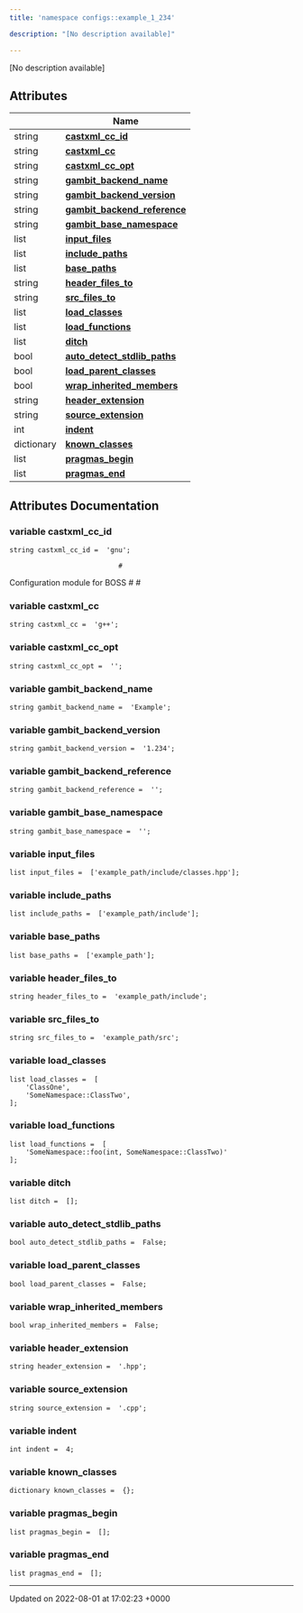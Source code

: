```yaml
---
title: 'namespace configs::example_1_234'

description: "[No description available]"

---
```







[No description available]

## Attributes

|                | Name           |
| -------------- | -------------- |
| string | **[castxml_cc_id](/documentation/code/namespaces/namespaceconfigs_1_1example__1__234/#variable-castxml-cc-id)**  |
| string | **[castxml_cc](/documentation/code/namespaces/namespaceconfigs_1_1example__1__234/#variable-castxml-cc)**  |
| string | **[castxml_cc_opt](/documentation/code/namespaces/namespaceconfigs_1_1example__1__234/#variable-castxml-cc-opt)**  |
| string | **[gambit_backend_name](/documentation/code/namespaces/namespaceconfigs_1_1example__1__234/#variable-gambit-backend-name)**  |
| string | **[gambit_backend_version](/documentation/code/namespaces/namespaceconfigs_1_1example__1__234/#variable-gambit-backend-version)**  |
| string | **[gambit_backend_reference](/documentation/code/namespaces/namespaceconfigs_1_1example__1__234/#variable-gambit-backend-reference)**  |
| string | **[gambit_base_namespace](/documentation/code/namespaces/namespaceconfigs_1_1example__1__234/#variable-gambit-base-namespace)**  |
| list | **[input_files](/documentation/code/namespaces/namespaceconfigs_1_1example__1__234/#variable-input-files)**  |
| list | **[include_paths](/documentation/code/namespaces/namespaceconfigs_1_1example__1__234/#variable-include-paths)**  |
| list | **[base_paths](/documentation/code/namespaces/namespaceconfigs_1_1example__1__234/#variable-base-paths)**  |
| string | **[header_files_to](/documentation/code/namespaces/namespaceconfigs_1_1example__1__234/#variable-header-files-to)**  |
| string | **[src_files_to](/documentation/code/namespaces/namespaceconfigs_1_1example__1__234/#variable-src-files-to)**  |
| list | **[load_classes](/documentation/code/namespaces/namespaceconfigs_1_1example__1__234/#variable-load-classes)**  |
| list | **[load_functions](/documentation/code/namespaces/namespaceconfigs_1_1example__1__234/#variable-load-functions)**  |
| list | **[ditch](/documentation/code/namespaces/namespaceconfigs_1_1example__1__234/#variable-ditch)**  |
| bool | **[auto_detect_stdlib_paths](/documentation/code/namespaces/namespaceconfigs_1_1example__1__234/#variable-auto-detect-stdlib-paths)**  |
| bool | **[load_parent_classes](/documentation/code/namespaces/namespaceconfigs_1_1example__1__234/#variable-load-parent-classes)**  |
| bool | **[wrap_inherited_members](/documentation/code/namespaces/namespaceconfigs_1_1example__1__234/#variable-wrap-inherited-members)**  |
| string | **[header_extension](/documentation/code/namespaces/namespaceconfigs_1_1example__1__234/#variable-header-extension)**  |
| string | **[source_extension](/documentation/code/namespaces/namespaceconfigs_1_1example__1__234/#variable-source-extension)**  |
| int | **[indent](/documentation/code/namespaces/namespaceconfigs_1_1example__1__234/#variable-indent)**  |
| dictionary | **[known_classes](/documentation/code/namespaces/namespaceconfigs_1_1example__1__234/#variable-known-classes)**  |
| list | **[pragmas_begin](/documentation/code/namespaces/namespaceconfigs_1_1example__1__234/#variable-pragmas-begin)**  |
| list | **[pragmas_end](/documentation/code/namespaces/namespaceconfigs_1_1example__1__234/#variable-pragmas-end)**  |



## Attributes Documentation

### variable castxml_cc_id

```
string castxml_cc_id =  'gnu';
```




```
                           #
```

 Configuration module for BOSS # # 


### variable castxml_cc

```
string castxml_cc =  'g++';
```


### variable castxml_cc_opt

```
string castxml_cc_opt =  '';
```


### variable gambit_backend_name

```
string gambit_backend_name =  'Example';
```


### variable gambit_backend_version

```
string gambit_backend_version =  '1.234';
```


### variable gambit_backend_reference

```
string gambit_backend_reference =  '';
```


### variable gambit_base_namespace

```
string gambit_base_namespace =  '';
```


### variable input_files

```
list input_files =  ['example_path/include/classes.hpp'];
```


### variable include_paths

```
list include_paths =  ['example_path/include'];
```


### variable base_paths

```
list base_paths =  ['example_path'];
```


### variable header_files_to

```
string header_files_to =  'example_path/include';
```


### variable src_files_to

```
string src_files_to =  'example_path/src';
```


### variable load_classes

```
list load_classes =  [
    'ClassOne',
    'SomeNamespace::ClassTwo',
];
```


### variable load_functions

```
list load_functions =  [
    'SomeNamespace::foo(int, SomeNamespace::ClassTwo)'
];
```


### variable ditch

```
list ditch =  [];
```


### variable auto_detect_stdlib_paths

```
bool auto_detect_stdlib_paths =  False;
```


### variable load_parent_classes

```
bool load_parent_classes =  False;
```


### variable wrap_inherited_members

```
bool wrap_inherited_members =  False;
```


### variable header_extension

```
string header_extension =  '.hpp';
```


### variable source_extension

```
string source_extension =  '.cpp';
```


### variable indent

```
int indent =  4;
```


### variable known_classes

```
dictionary known_classes =  {};
```


### variable pragmas_begin

```
list pragmas_begin =  [];
```


### variable pragmas_end

```
list pragmas_end =  [];
```





-------------------------------

Updated on 2022-08-01 at 17:02:23 +0000